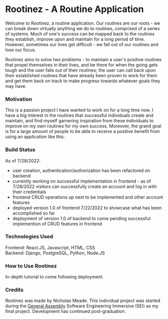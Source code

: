 # Rootinez - A Routine Application

Welcome to Rootinez, a routine application. Our routines are our roots - we can break down virtually anything we do to routines, comprised of a series of systems. Much of one's success can be mapped back to the routines they establish, improve upon and maintain for a long period of time. However, sometimes our lives get difficult - we fall out of our routines and lose our focus.

Rootinez aims to solve two problems - to maintain a user's positive routines that propel themselves in their lives, and be there for when the going gets tough and the user falls out of their routines; the user can call back upon their established routines that have already been proven to work for them and get them back on track to make progress towards whatever goals they may have.

### Motivation

This is a passion project I have wanted to work on for a long time now. I have a big interest in the routines that successful individuals create and maintain, and find myself garnering inspiration from these individuals to improve on my own routines for my own success. Moreover, the grand goal is for a large amount of people to be able to receive a positive benefit from using an application like this.

### Build Status

As of 7/28/2022:

- user creation, authentication/authorization has been refactored on backend
- currently working on successful implementation in frontend - as of 7/28/2022 visitors can successfully create an account and log in with their credentials
- frontend CRUD operations up next to be implemented and other account features
- deployed version 1.0 of frontend 7/22/2022 to showcase what has been accomplished so far
- deployment of version 1.0 of backend to come pending successful implemention of CRUD features in frontend

### Technologies Used

Frontend: React.JS, Javascript, HTML, CSS   
Backend: Django, PostgreSQL, Python, Node.JS

### How to Use Rootinez

In-depth tutorial to come following deployment.

### Credits

Rootinez was made by Nicholas Meade. This individual project was started during the [General Assembly](https://generalassemb.ly/) Software Engineering Immersive (SEI) as my final project. Development has continued post-graduation.
